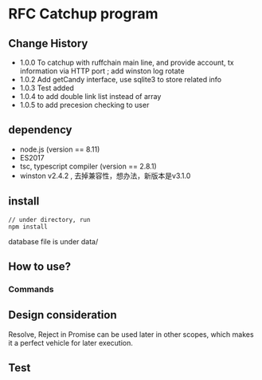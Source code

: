 # RFC Catchup program

## Change History
- 1.0.0 To catchup with ruffchain main line, and provide account, tx information via HTTP port ; add winston log rotate
- 1.0.2 Add getCandy interface, use sqlite3 to store related info
- 1.0.3 Test added
- 1.0.4 to add double link list instead of array
- 1.0.5 to add precesion checking to user
  

## dependency
- node.js  (version == 8.11)
- ES2017
- tsc, typescript compiler (version == 2.8.1)
- winston v2.4.2 , 去掉兼容性，想办法，新版本是v3.1.0

## install

```
// under directory, run
npm install

```

database file is under data/

## How to use?

### Commands

## Design consideration
Resolve, Reject in Promise can be used later in other scopes, which makes it a perfect vehicle for later execution.


## Test





